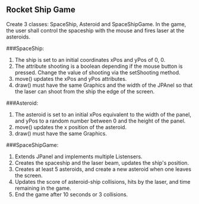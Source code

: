 Rocket Ship Game
---------------------
Create 3 classes: SpaceShip, Asteroid and SpaceShipGame. In the game, the user shall control the spaceship with the mouse and fires laser at the asteroids.

###SpaceShip:
1. The ship is set to an initial coordinates xPos and yPos of 0, 0.
2. The attribute shooting is a boolean depending if the mouse button is pressed. Change the value of shooting via the setShooting method.
3. move() updates the xPos and yPos attributes.
4. draw() must have the same Graphics and the width of the JPAnel so that the laser can shoot from the ship the edge of the screen.

###Asteroid:
1. The asteroid is set to an initial xPos equivalent to the width of the panel, and yPos to a random number between 0 and the height of the panel.
2. move() updates the x position of the asteroid.
3. draw() must have the same Graphics.

###SpaceShipGame:
1. Extends JPanel and implements multiple Listensers.
2. Creates the spaceship and the laser beam, updates the ship's position.
3. Creates at least 5 asteroids, and create a new asteroid when one leaves the screen.
4. Updates the score of asteroid-ship collisions, hits by the laser, and time remaining in the game.
5. End the game after 10 seconds or 3 collisions.
